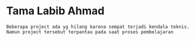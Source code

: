 # Tama Labib Ahmad 

```
Beberapa project ada yg hilang karena sempat terjadi kendala teknis. Namun project tersebut terpantau pada saat proses pembelajaran
```
